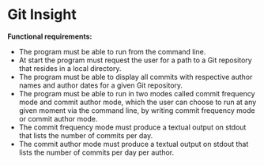 # Git Insight

**Functional requirements:**
* The program must be able to run from the command line.
* At start the program must request the user for a path to a Git repository that resides in a local directory.
* The program must be able to display all commits with respective author names and author dates for a given Git repository.
* The program must be able to run in two modes called commit frequency mode and commit author mode, which the user can choose to run at any given moment via the command  line, by writing commit frequency mode or commit author mode.
* The commit frequency mode must produce a textual output on stdout that lists the number of commits per day.
* The commit author mode must produce a textual output on stdout that lists the number of commits per day per author.